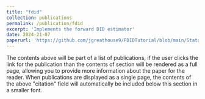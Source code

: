 ```yaml
---
title: "fdid"
collection: publications
permalink: /publication/fdid
excerpt: 'Implements the forward DID estimator'
date: 2024-21-07
paperurl: 'https://github.com/jgreathouse9/FDIDTutorial/blob/main/StataVignette.md'
---
```


The contents above will be part of a list of publications, if the user clicks the link for the publication than the contents of section will be rendered as a full page, allowing you to provide more information about the paper for the reader. When publications are displayed as a single page, the contents of the above "citation" field will automatically be included below this section in a smaller font.
